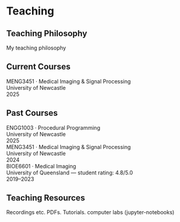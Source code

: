 # Teaching
## Teaching Philosophy
My teaching philosophy


## Current Courses
<div class="cv-list">

  <div class="cv-card">
    <div class="cv-title">
      MENG3451 · Medical Imaging & Signal Processing
      <div class="cv-sub">University of Newcastle</div>
    </div>
    <span class="cv-year">2025</span>
  </div>

</div>


## Past Courses

<div class="cv-list">

  <div class="cv-card">
    <div class="cv-title">
      ENGG1003 · Procedural Programming
      <div class="cv-sub">University of Newcastle</div>
    </div>
    <span class="cv-year">2025</span>
  </div>

  <div class="cv-card">
    <div class="cv-title">
      MENG3451 · Medical Imaging & Signal Processing
      <div class="cv-sub">University of Newcastle</div>
    </div>
    <span class="cv-year">2024</span>
  </div>

  <div class="cv-card">
    <div class="cv-title">
      BIOE6601 · Medical Imaging
      <div class="cv-sub">University of Queensland — student rating: 4.8/5.0</div>
    </div>
    <span class="cv-year">2019–2023</span>
  </div>

</div>


## Teaching Resources

Recordings etc. PDFs. Tutorials. computer labs (jupyter-notebooks)